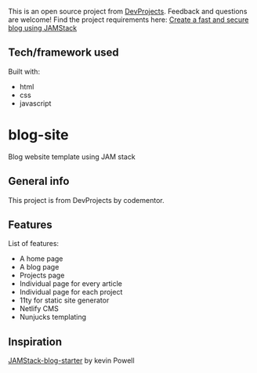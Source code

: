 This is an open source project from [DevProjects](http://www.codementor.io/projects). Feedback and questions are welcome!
Find the project requirements here: [Create a fast and secure blog using JAMStack](https://www.codementor.io/projects/web/create-a-fast-and-secure-blog-using-jamstack-c93coupnxb)

## Tech/framework used
Built with:
* html
* css
* javascript

# blog-site
Blog website template using JAM stack

## General info
This project is from DevProjects by codementor.

## Features
List of features:

* A home page
* A blog page
* Projects page
* Individual page for every article
* Individual page for each project
* 11ty for static site generator
* Netlify CMS
* Nunjucks templating

## Inspiration
[JAMStack-blog-starter](https://github.com/kevin-powell/JAMStack-blog-starter/blob/main/README.md) by kevin Powell
